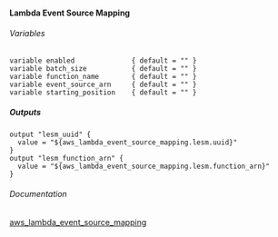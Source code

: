 #### Lambda Event Source Mapping


###### Variables
```
variable enabled              { default = "" }
variable batch_size           { default = "" }
variable function_name        { default = "" }
variable event_source_arn     { default = "" }
variable starting_position    { default = "" }
```

##### Outputs
```
output "lesm_uuid" {
  value = "${aws_lambda_event_source_mapping.lesm.uuid}"
}
output "lesm_function_arn" {
  value = "${aws_lambda_event_source_mapping.lesm.function_arn}"
}
```

###### Documentation
[aws_lambda_event_source_mapping](https://www.terraform.io/docs/providers/aws/r/lambda_event_source_mapping.html)

